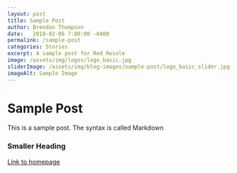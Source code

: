 ```yaml
---
layout: post
title: Sample Post
author: Brendan Thompson
date:   2018-02-06 7:00:00 -0400
permalink: /sample-post
categories: Stories
excerpt: A sample post for Red Resole
image: /assets/img/logos/logo_basic.jpg
sliderImage: /assets/img/blog-images/sample-post/logo_basic_slider.jpg
imageAlt: Sample Image
---
```


# Sample Post

This is a sample post. The syntax is called Markdown

### Smaller Heading

[Link to homepage](resole.co)